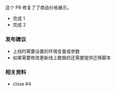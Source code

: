 <!--
  描述在 PR 中完成的事项。
  删除这段标注 !!!!
-->

这个 PR 修复了了商品价格展示。

- 完成 1
- 完成 2

### 发布建议

- 上线时需要设置的环境变量或参数
- 如果需要修改更新线上数据的还需要提供迁移脚本

### 相关资料

- close #4
